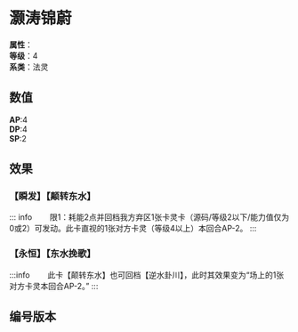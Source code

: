 
<script setup>
let list = [
    { number: "BD01-004", url: "/packs/BD01" }
]
</script>

# 灏涛锦蔚

**属性**：<CardAttribute text=""/><br>
**等级**：4<br>
**系类**：法灵

## 数值

**AP**:4<br>
**DP**:4<br>
**SP**:2

## 效果

### 【瞬发】【颠转东水】

::: info 
&emsp;&emsp;限1：耗能2点并回档我方弃区1张卡灵卡（源码/等级2以下/能力值仅为0或2）可发动。此卡直视的1张对方卡灵（等级4以上）本回合AP-2。
:::

### 【永恒】【东水挽歌】

:::info 
&emsp;&emsp;此卡【颠转东水】也可回档【逆水卦川】，此时其效果变为“场上的1张对方卡灵本回合AP-2。”
:::

## 编号版本

<CardNumberBox :list="list"/>
